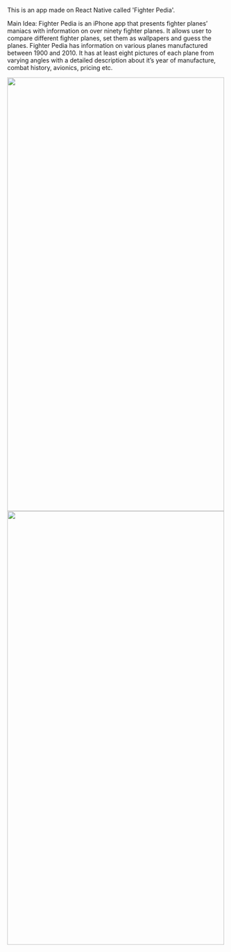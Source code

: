 This is an app made on React Native called 'Fighter Pedia'.

Main Idea: 
Fighter Pedia is an iPhone app that presents fighter planes’ maniacs with information on over
ninety fighter planes. It allows user to compare different fighter planes, set them as wallpapers
and guess the planes.
Fighter Pedia has information on various planes manufactured between 1900 and 2010. It has
at least eight pictures of each plane from varying angles with a detailed description about it’s
year of manufacture, combat history, avionics, pricing etc.


<img src="https://github.com/user-attachments/assets/f8171182-2496-4d22-a86c-5dee52785ef3" width="500" height="1000"/>
<img src="https://github.com/user-attachments/assets/c084311e-8ce5-4736-b60a-a64d8423ae93" width="500" height="1000"/>

